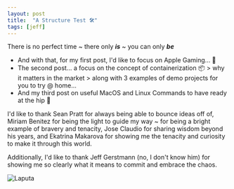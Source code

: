 ```yaml
---
layout: post
title:  "A Structure Test 🛠️"
tags: [jeff]
---
```


There is no perfect time ~ there only ***is*** ~  you can only ***be***

- And with that, for my first post, I'd like to focus on Apple Gaming... 🍎
- The second post... a focus on the concept of containerization 📦 > why it matters in the market > along with 3 examples of demo projects for you to try @ home...
- And my third post on useful MacOS and Linux Commands to have ready at the hip 💾

I'd like to thank Sean Pratt for always being able to bounce ideas off of, Miriam Benitez for being the light to guide my way ~ for being a bright example of bravery and tenacity, Jose Claudio for sharing wisdom beyond his years, and Ekatrina Makarova for showing me the tenacity and curiosity to make it through this world.

Additionally, I'd like to thank Jeff Gerstmann (no, I don't know him) for showing me so clearly what it means to commit and embrace the chaos.

<a><img src="https://i.ibb.co/bNwtPFC/Laputa.gif" alt="Laputa" border="0"></a>